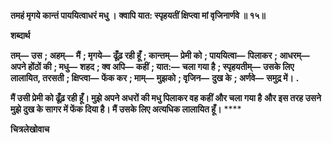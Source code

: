 **तमहं मृगये कान्तं पाययित्वाधरं मधु ।** **क्वापि यात: स्पृहयतीं क्षिप्त्वा मां वृजिनार्णवे ॥ १५॥** 

**शब्दार्थ** 

**तम्—** **उस** **; अहम्—** **मैं** **; मृगये—** **ढूँढ़ रही हूँ** **; कान्तम्—** **प्रेमी को** **; पाययित्वा—** **पिलाकर** **; आधरम्—** **अपने होंठों की** **; मधु—** **शहद** **; क्व अपि—** **कहीं** **; यात:—** **चला गया है** **; स्पृहयतीम्—** **उसके लिए लालायित, तरसती** **; क्षिप्त्वा—** **फेंक कर** **; माम्—** **मुझको** **; वृजिन—** **दुख के** **; अर्णवे—** **समुद्र में।** **.** 

**मैं उसी प्रेमी को ढूँढ़ रही हूँ। मुझे अपने अधरों की मधु पिलाकर वह कहीं और चला गया है** **और इस तरह उसने मुझे दुख के सागर में फेंक दिया है। मैं उसके लिए अत्यधिक लालायित हूँ।** **** 

**चित्रलेखोवाच** 